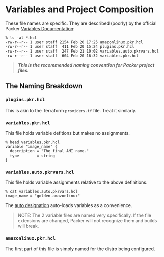 # Variables and Project Composition

These file names are specific. They are described (poorly) by the official Packer [Variables Documentation]:

```shell
% ls -al *.hcl
-rw-r--r-- 1 user staff 2154 Feb 20 17:25 amazonlinux.pkr.hcl
-rw-r--r-- 1 user staff  411 Feb 20 15:24 plugins.pkr.hcl
-rw-r--r-- 1 user staff  247 Feb 21 10:02 variables.auto.pkrvars.hcl
-rw-r--r-- 1 user staff  604 Feb 20 16:32 variables.pkr.hcl
```

> ***This is the recommended naming convention for Packer project files.***

## The Naming Breakdown

### `plugins.pkr.hcl`

This is akin to the Terraform `providers.tf` file. Treat it similarly.

### `variables.pkr.hcl`

This file holds variable defitions but makes no assignments.

```hcl
% head variables.pkr.hcl
variable "image_name" {
  description = "The final AMI name."
  type        = string
}
```

### `variables.auto.pkrvars.hcl`

This file holds variable assignments relative to the above definitions.

```hcl
% cat variables.auto.pkrvars.hcl
image_name = "golden-amazonlinux"
```

The [auto designation] auto-loads variables as a convenience.

> NOTE: The 2 variable files are named very specifically. If the file extensions are changed, Packer will not recognize them and builds will break.

### `amazonlinux.pkr.hcl`

The first part of this file is simply named for the distro being configured.

[Variables Documentation]:https://developer.hashicorp.com/packer/docs/templates/hcl_templates/variables
[auto designation]:https://developer.hashicorp.com/packer/docs/templates/hcl_templates/variables#assigning-values-to-input-variables
